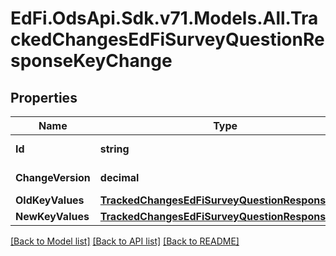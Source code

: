 # EdFi.OdsApi.Sdk.v71.Models.All.TrackedChangesEdFiSurveyQuestionResponseKeyChange

## Properties

Name | Type | Description | Notes
------------ | ------------- | ------------- | -------------
**Id** | **string** | Resource identifier | [optional] 
**ChangeVersion** | **decimal** | Change version | [optional] 
**OldKeyValues** | [**TrackedChangesEdFiSurveyQuestionResponseKey**](TrackedChangesEdFiSurveyQuestionResponseKey.md) |  | [optional] 
**NewKeyValues** | [**TrackedChangesEdFiSurveyQuestionResponseKey**](TrackedChangesEdFiSurveyQuestionResponseKey.md) |  | [optional] 

[[Back to Model list]](../README.md#documentation-for-models) [[Back to API list]](../README.md#documentation-for-api-endpoints) [[Back to README]](../README.md)

